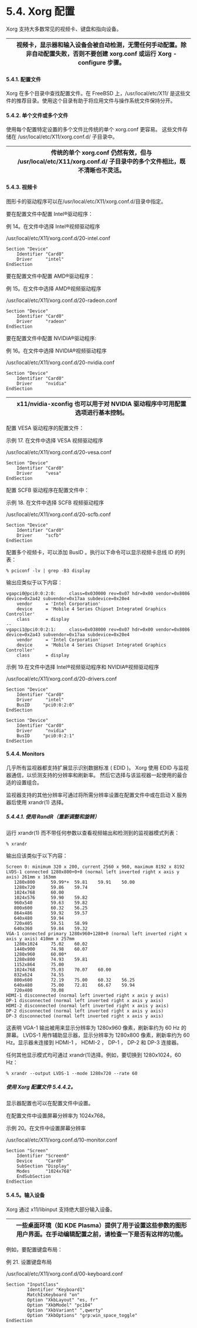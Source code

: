 # 5.4. Xorg 配置

Xorg 支持大多数常见的视频卡、键盘和指向设备。

|  | 视频卡，显示器和输入设备会被自动检测，无需任何手动配置。除非自动配置失败，否则不要创建 xorg.conf 或运行 Xorg -configure 步骤。 |
| -- | -------------------------------------------------------------------------------------------------------------------------------- |

#### 5.4.1. 配置文件

Xorg 在多个目录中查找配置文件。在 FreeBSD 上，/usr/local/etc/X11/ 是这些文件的推荐目录。使用这个目录有助于将应用文件与操作系统文件保持分开。

#### 5.4.2. 单个文件或多个文件

使用每个配置特定设置的多个文件比传统的单个 xorg.conf 更容易。 这些文件存储在 /usr/local/etc/X11/xorg.conf.d/ 子目录中。

|  | 传统的单个 xorg.conf 仍然有效，但与 /usr/local/etc/X11/xorg.conf.d/ 子目录中的多个文件相比，既不清晰也不灵活。 |
| -- | ---------------------------------------------------------------------------------------------------------------- |

#### 5.4.3. 视频卡

图形卡的驱动程序可以在/usr/local/etc/X11/xorg.conf.d/目录中指定。

要在配置文件中配置 Intel®驱动程序：

例 14。在文件中选择 Intel®视频驱动程序

/usr/local/etc/X11/xorg.conf.d/20-intel.conf

```
Section "Device"
	Identifier "Card0"
	Driver     "intel"
EndSection
```

要在配置文件中配置 AMD®驱动程序：

例 15。在文件中选择 AMD®视频驱动程序

/usr/local/etc/X11/xorg.conf.d/20-radeon.conf

```
Section "Device"
	Identifier "Card0"
	Driver     "radeon"
EndSection
```

要在配置文件中配置 NVIDIA®驱动程序:

例 16。在文件中选择 NVIDIA®视频驱动程序

/usr/local/etc/X11/xorg.conf.d/20-nvidia.conf

```
Section "Device"
	Identifier "Card0"
	Driver     "nvidia"
EndSection
```

|  | x11/nvidia-xconfig 也可以用于对 NVIDIA 驱动程序中可用配置选项进行基本控制。 |
| -- | ----------------------------------------------------------------------------- |

配置 VESA 驱动程序的配置文件：

示例 17. 在文件中选择 VESA 视频驱动程序

/usr/local/etc/X11/xorg.conf.d/20-vesa.conf

```
Section "Device"
	Identifier "Card0"
	Driver     "vesa"
EndSection
```

配置 SCFB 驱动程序在配置文件中：

示例 18. 在文件中选择 SCFB 视频驱动程序

/usr/local/etc/X11/xorg.conf.d/20-scfb.conf

```
Section "Device"
	Identifier "Card0"
	Driver     "scfb"
EndSection
```

配置多个视频卡，可以添加 BusID 。执行以下命令可以显示视频卡总线 ID 的列表：

```
% pciconf -lv | grep -B3 display
```

输出应类似于以下内容：

```
vgapci0@pci0:0:2:0:     class=0x030000 rev=0x07 hdr=0x00 vendor=0x8086 device=0x2a42 subvendor=0x17aa subdevice=0x20e4
    vendor     = 'Intel Corporation'
    device     = 'Mobile 4 Series Chipset Integrated Graphics Controller'
    class      = display
--
vgapci1@pci0:0:2:1:     class=0x038000 rev=0x07 hdr=0x00 vendor=0x8086 device=0x2a43 subvendor=0x17aa subdevice=0x20e4
    vendor     = 'Intel Corporation'
    device     = 'Mobile 4 Series Chipset Integrated Graphics Controller'
    class      = display
```

示例 19.在文件中选择 Intel®视频驱动程序和 NVIDIA®视频驱动程序

/usr/local/etc/X11/xorg.conf.d/20-drivers.conf

```
Section "Device"
	Identifier "Card0"
	Driver     "intel"
	BusID     "pci0:0:2:0"
EndSection

Section "Device"
	Identifier "Card0"
	Driver     "nvidia"
	BusID     "pci0:0:2:1"
EndSection
```

#### 5.4.4. Monitors

几乎所有监视器都支持扩展显示识别数据标准 ( EDID )。 Xorg 使用 EDID 与监视器通信，以侦测支持的分辨率和刷新率。 然后它选择与该监视器一起使用的最合适的设置组合。

监视器支持的其他分辨率可通过将所需分辨率设置在配置文件中或在启动 X 服务器后使用 xrandr(1) 选择。

##### 5.4.4.1. 使用 RandR（重新调整和旋转）

运行 xrandr(1) 而不带任何参数以查看视频输出和检测到的监视器模式列表：

```
% xrandr
```

输出应该类似于以下内容：

```
Screen 0: minimum 320 x 200, current 2560 x 960, maximum 8192 x 8192
LVDS-1 connected 1280x800+0+0 (normal left inverted right x axis y axis) 261mm x 163mm
   1280x800      59.99*+  59.81    59.91    50.00
   1280x720      59.86    59.74
   1024x768      60.00
   1024x576      59.90    59.82
   960x540       59.63    59.82
   800x600       60.32    56.25
   864x486       59.92    59.57
   640x480       59.94
   720x405       59.51    58.99
   640x360       59.84    59.32
VGA-1 connected primary 1280x960+1280+0 (normal left inverted right x axis y axis) 410mm x 257mm
   1280x1024     75.02    60.02
   1440x900      74.98    60.07
   1280x960      60.00*
   1280x800      74.93    59.81
   1152x864      75.00
   1024x768      75.03    70.07    60.00
   832x624       74.55
   800x600       72.19    75.00    60.32    56.25
   640x480       75.00    72.81    66.67    59.94
   720x400       70.08
HDMI-1 disconnected (normal left inverted right x axis y axis)
DP-1 disconnected (normal left inverted right x axis y axis)
HDMI-2 disconnected (normal left inverted right x axis y axis)
DP-2 disconnected (normal left inverted right x axis y axis)
DP-3 disconnected (normal left inverted right x axis y axis)
```

这表明 VGA-1 输出被用来显示分辨率为 1280x960 像素，刷新率约为 60 Hz 的屏幕。 LVDS-1 用作辅助显示器，显示分辨率为 1280x800 像素，刷新率约为 60 Hz。显示器未连接到 HDMI-1 ， HDMI-2 ， DP-1 ， DP-2 和 DP-3 连接器。

任何其他显示模式均可通过 xrandr(1)选择。例如，要切换到 1280x1024，60 Hz：

```
% xrandr --output LVDS-1 --mode 1280x720 --rate 60
```

##### 使用 Xorg 配置文件 5.4.4.2。

显示器配置也可以在配置文件中设置。

在配置文件中设置屏幕分辨率为 1024x768。

示例 20。在文件中设置屏幕分辨率

/usr/local/etc/X11/xorg.conf.d/10-monitor.conf

```
Section "Screen"
	Identifier "Screen0"
	Device     "Card0"
	SubSection "Display"
	Modes      "1024x768"
	EndSubSection
EndSection
```

#### 5.4.5。输入设备

Xorg 通过 x11/libinput 支持绝大部分输入设备。

|  | 一些桌面环境（如 KDE Plasma）提供了用于设置这些参数的图形用户界面。在手动编辑配置之前，请检查一下是否有这样的功能。 |
| -- | --------------------------------------------------------------------------------------------------------------------- |

例如，要配置键盘布局：

例 21. 设置键盘布局

/usr/local/etc/X11/xorg.conf.d/00-keyboard.conf

```
Section "InputClass"
        Identifier "Keyboard1"
        MatchIsKeyboard "on"
        Option "XkbLayout" "es, fr"
        Option "XkbModel" "pc104"
        Option "XkbVariant" ",qwerty"
        Option "XkbOptions" "grp:win_space_toggle"
EndSection
```
